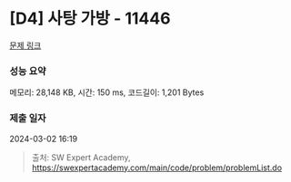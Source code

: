 # [D4] 사탕 가방 - 11446 

[문제 링크](https://swexpertacademy.com/main/code/problem/problemDetail.do?contestProbId=AXdHxTNqC2IDFAS5) 

### 성능 요약

메모리: 28,148 KB, 시간: 150 ms, 코드길이: 1,201 Bytes

### 제출 일자

2024-03-02 16:19



> 출처: SW Expert Academy, https://swexpertacademy.com/main/code/problem/problemList.do
